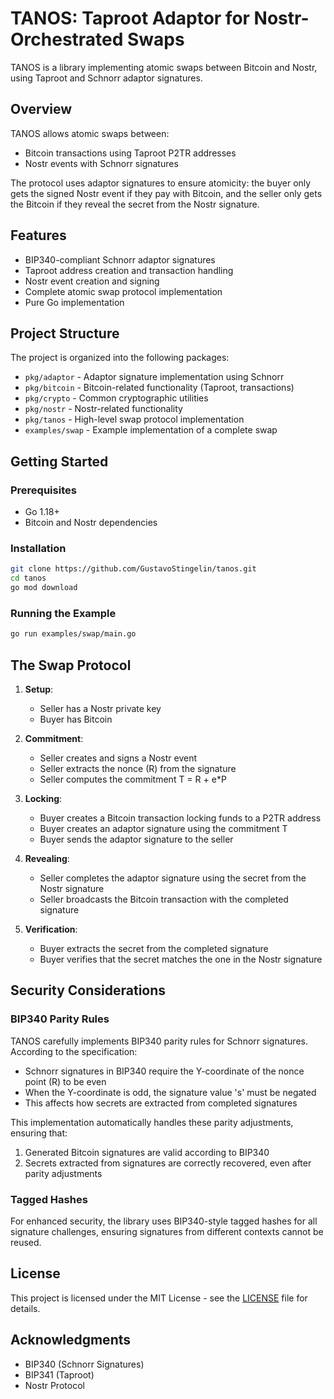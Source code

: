 # TANOS: Taproot Adaptor for Nostr-Orchestrated Swaps

TANOS is a library implementing atomic swaps between Bitcoin and Nostr, using Taproot and Schnorr adaptor signatures.

## Overview

TANOS allows atomic swaps between:
- Bitcoin transactions using Taproot P2TR addresses
- Nostr events with Schnorr signatures

The protocol uses adaptor signatures to ensure atomicity: the buyer only gets the signed Nostr event if they pay with Bitcoin, and the seller only gets the Bitcoin if they reveal the secret from the Nostr signature.

## Features

- BIP340-compliant Schnorr adaptor signatures
- Taproot address creation and transaction handling
- Nostr event creation and signing
- Complete atomic swap protocol implementation
- Pure Go implementation

## Project Structure

The project is organized into the following packages:

- `pkg/adaptor` - Adaptor signature implementation using Schnorr
- `pkg/bitcoin` - Bitcoin-related functionality (Taproot, transactions)
- `pkg/crypto` - Common cryptographic utilities
- `pkg/nostr` - Nostr-related functionality
- `pkg/tanos` - High-level swap protocol implementation
- `examples/swap` - Example implementation of a complete swap

## Getting Started

### Prerequisites

- Go 1.18+
- Bitcoin and Nostr dependencies

### Installation

```bash
git clone https://github.com/GustavoStingelin/tanos.git
cd tanos
go mod download
```

### Running the Example

```bash
go run examples/swap/main.go
```

## The Swap Protocol

1. **Setup**:
   - Seller has a Nostr private key
   - Buyer has Bitcoin

2. **Commitment**:
   - Seller creates and signs a Nostr event
   - Seller extracts the nonce (R) from the signature
   - Seller computes the commitment T = R + e*P

3. **Locking**:
   - Buyer creates a Bitcoin transaction locking funds to a P2TR address
   - Buyer creates an adaptor signature using the commitment T
   - Buyer sends the adaptor signature to the seller

4. **Revealing**:
   - Seller completes the adaptor signature using the secret from the Nostr signature
   - Seller broadcasts the Bitcoin transaction with the completed signature

5. **Verification**:
   - Buyer extracts the secret from the completed signature
   - Buyer verifies that the secret matches the one in the Nostr signature

## Security Considerations

### BIP340 Parity Rules

TANOS carefully implements BIP340 parity rules for Schnorr signatures. According to the specification:

- Schnorr signatures in BIP340 require the Y-coordinate of the nonce point (R) to be even
- When the Y-coordinate is odd, the signature value 's' must be negated
- This affects how secrets are extracted from completed signatures

This implementation automatically handles these parity adjustments, ensuring that:
1. Generated Bitcoin signatures are valid according to BIP340
2. Secrets extracted from signatures are correctly recovered, even after parity adjustments

### Tagged Hashes

For enhanced security, the library uses BIP340-style tagged hashes for all signature challenges, ensuring signatures from different contexts cannot be reused.

## License

This project is licensed under the MIT License - see the [LICENSE](LICENSE) file for details.

## Acknowledgments

- BIP340 (Schnorr Signatures)
- BIP341 (Taproot)
- Nostr Protocol
